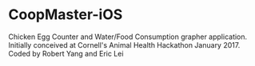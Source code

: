 # CoopMaster-iOS
Chicken Egg Counter and Water/Food Consumption grapher application. Initially conceived at Cornell's Animal Health Hackathon January 2017. Coded by Robert Yang and Eric Lei
